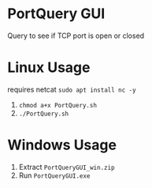 # PortQuery GUI
Query to see if TCP port is open or closed
# Linux Usage
requires netcat `sudo apt install nc -y`
1.  `chmod a+x PortQuery.sh`
2.  `./PortQuery.sh`
# Windows Usage
1.  Extract `PortQueryGUI_win.zip`
2.  Run `PortQueryGUI.exe`
